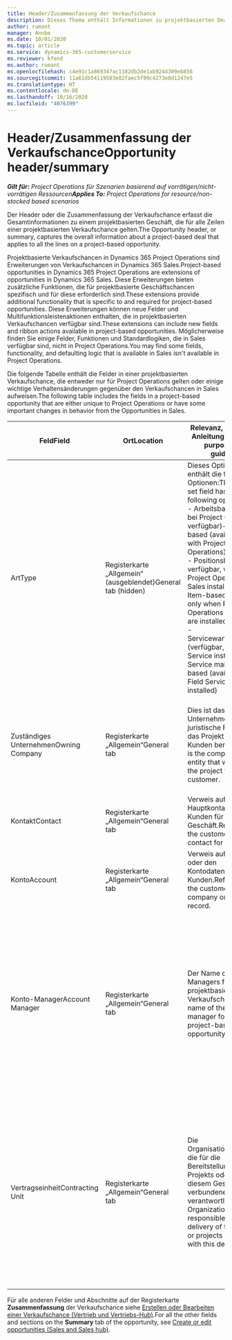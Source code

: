 ```yaml
---
title: Header/Zusammenfassung der Verkaufschance
description: Dieses Thema enthält Informationen zu projektbasierten Deals und den projektbasierten Verkaufschancenpositionen.
author: rumant
manager: Annbe
ms.date: 10/01/2020
ms.topic: article
ms.service: dynamics-365-customerservice
ms.reviewer: kfend
ms.author: rumant
ms.openlocfilehash: c4e91c1a869347ac1182db2de1ab9244309eb856
ms.sourcegitcommit: 11a61db54119503e82faec5f99c4273e8d1247e5
ms.translationtype: HT
ms.contentlocale: de-DE
ms.lasthandoff: 10/16/2020
ms.locfileid: "4076399"
---
```

# <a name="opportunity-headersummary"></a><span data-ttu-id="c16a0-103">Header/Zusammenfassung der Verkaufschance</span><span class="sxs-lookup"><span data-stu-id="c16a0-103">Opportunity header/summary</span></span>

<span data-ttu-id="c16a0-104">_**Gilt für:** Project Operations für Szenarien basierend auf vorrätigen/nicht-vorrätigen Ressourcen_</span><span class="sxs-lookup"><span data-stu-id="c16a0-104">_**Applies To:** Project Operations for resource/non-stocked based scenarios_</span></span>


<span data-ttu-id="c16a0-105">Der Header oder die Zusammenfassung der Verkaufschance erfasst die Gesamtinformationen zu einem projektbasierten Geschäft, die für alle Zeilen einer projektbasierten Verkaufschance gelten.</span><span class="sxs-lookup"><span data-stu-id="c16a0-105">The Opportunity header, or summary, captures the overall information about a project-based deal that applies to all the lines on a project-based opportunity.</span></span>

<span data-ttu-id="c16a0-106">Projektbasierte Verkaufschancen in Dynamics 365 Project Operations sind Erweiterungen von Verkaufschancen in Dynamics 365 Sales.</span><span class="sxs-lookup"><span data-stu-id="c16a0-106">Project-based opportunities in Dynamics 365 Project Operations are extensions of opportunities in Dynamics 365 Sales.</span></span> <span data-ttu-id="c16a0-107">Diese Erweiterungen bieten zusätzliche Funktionen, die für projektbasierte Geschäftschancen spezifisch und für diese erforderlich sind.</span><span class="sxs-lookup"><span data-stu-id="c16a0-107">These extensions provide additional functionality that is specific to and required for project-based opportunities.</span></span> <span data-ttu-id="c16a0-108">Diese Erweiterungen können neue Felder und Multifunktionsleistenaktionen enthalten, die in projektbasierten Verkaufschancen verfügbar sind.</span><span class="sxs-lookup"><span data-stu-id="c16a0-108">These extensions can include new fields and ribbon actions available in project-based opportunities.</span></span> <span data-ttu-id="c16a0-109">Möglicherweise finden Sie einige Felder, Funktionen und Standardlogiken, die in Sales verfügbar sind, nicht in Project Operations.</span><span class="sxs-lookup"><span data-stu-id="c16a0-109">You may find some fields, functionality, and defaulting logic that is available in Sales isn't available in Project Operations.</span></span>

<span data-ttu-id="c16a0-110">Die folgende Tabelle enthält die Felder in einer projektbasierten Verkaufschance, die entweder nur für Project Operations gelten oder einige wichtige Verhaltensänderungen gegenüber den Verkaufschancen in Sales aufweisen.</span><span class="sxs-lookup"><span data-stu-id="c16a0-110">The following table includes the fields in a project-based opportunity that are either unique to Project Operations or have some important changes in behavior from the Opportunities in Sales.</span></span>

| <span data-ttu-id="c16a0-111">**Feld**</span><span class="sxs-lookup"><span data-stu-id="c16a0-111">**Field**</span></span> | <span data-ttu-id="c16a0-112">**Ort**</span><span class="sxs-lookup"><span data-stu-id="c16a0-112">**Location**</span></span> | <span data-ttu-id="c16a0-113">**Relevanz, Zweck und Anleitung**</span><span class="sxs-lookup"><span data-stu-id="c16a0-113">**Relevance, purpose, and guidance**</span></span> | <span data-ttu-id="c16a0-114">**Downstream-Auswirkungen**</span><span class="sxs-lookup"><span data-stu-id="c16a0-114">**Downstream impact**</span></span> |
| --- | --- | --- | --- |
| <span data-ttu-id="c16a0-115">Art</span><span class="sxs-lookup"><span data-stu-id="c16a0-115">Type</span></span> | <span data-ttu-id="c16a0-116">Registerkarte „Allgemein“ (ausgeblendet)</span><span class="sxs-lookup"><span data-stu-id="c16a0-116">General tab (hidden)</span></span> | <span data-ttu-id="c16a0-117">Dieses Optionssatzfeld enthält die folgenden Optionen:</span><span class="sxs-lookup"><span data-stu-id="c16a0-117">This option set field has the following options:</span></span></br><span data-ttu-id="c16a0-118">- Arbeitsbasiert (nur bei Project Operations verfügbar)</span><span class="sxs-lookup"><span data-stu-id="c16a0-118">- Work-based (available only with Project Operations)</span></span></br><span data-ttu-id="c16a0-119">- Positionsbasiert (nur verfügbar, wenn Project Operations und Sales installiert sind)</span><span class="sxs-lookup"><span data-stu-id="c16a0-119">- Item-based (available only when Project Operations and Sales are installed)</span></span></br><span data-ttu-id="c16a0-120">- Servicewartungsbasiert (verfügbar, wenn Field Service installiert ist)</span><span class="sxs-lookup"><span data-stu-id="c16a0-120">- Service maintenance-based (available when Field Service is installed)</span></span> | <span data-ttu-id="c16a0-121">Wenn Sie Project Operations verwenden, wird dieser Feldwert automatisch auf **Arbeitsbasiert** festgelegt. Dadurch wird die Verkaufschance als projektbasiert klassifiziert.</span><span class="sxs-lookup"><span data-stu-id="c16a0-121">When you use Project Operations, this field value is automatically set to **Work-based** which classifies the Opportunity as project-based.</span></span> <span data-ttu-id="c16a0-122">Eine Verkaufschance sollte projektbasiert sein, um alle projektspezifischen Erweiterungen und Funktionen im nachgelagerten Verkaufsprozess für dieses Geschäft zu aktivieren.</span><span class="sxs-lookup"><span data-stu-id="c16a0-122">An Opportunity should be project-based to enable all project-specific extensions and functionality in the downstream sales process for this deal.</span></span> |
| <span data-ttu-id="c16a0-123">Zuständiges Unternehmen</span><span class="sxs-lookup"><span data-stu-id="c16a0-123">Owning Company</span></span> | <span data-ttu-id="c16a0-124">Registerkarte „Allgemein“</span><span class="sxs-lookup"><span data-stu-id="c16a0-124">General tab</span></span> | <span data-ttu-id="c16a0-125">Dies ist das Unternehmen oder die juristische Person, die das Projekt für den Kunden bereitstellt.</span><span class="sxs-lookup"><span data-stu-id="c16a0-125">This is the company or legal entity that will deliver the project for the customer.</span></span> | <span data-ttu-id="c16a0-126">Diese Feldinformationen werden in das entsprechende Feld im Projektangebot kopiert, das aus dieser Verkaufschance erstellt wird.</span><span class="sxs-lookup"><span data-stu-id="c16a0-126">This field information will be copied to the corresponding field on the Project quote that is created from this Opportunity.</span></span> |
| <span data-ttu-id="c16a0-127">Kontakt</span><span class="sxs-lookup"><span data-stu-id="c16a0-127">Contact</span></span> | <span data-ttu-id="c16a0-128">Registerkarte „Allgemein“</span><span class="sxs-lookup"><span data-stu-id="c16a0-128">General tab</span></span> | <span data-ttu-id="c16a0-129">Verweis auf den Hauptkontakt des Kunden für dieses Geschäft.</span><span class="sxs-lookup"><span data-stu-id="c16a0-129">Reference to the customer's primary contact for this deal.</span></span> | |
| <span data-ttu-id="c16a0-130">Konto</span><span class="sxs-lookup"><span data-stu-id="c16a0-130">Account</span></span> | <span data-ttu-id="c16a0-131">Registerkarte „Allgemein“</span><span class="sxs-lookup"><span data-stu-id="c16a0-131">General tab</span></span> | <span data-ttu-id="c16a0-132">Verweis auf die Firma oder den Kontodatensatz des Kunden.</span><span class="sxs-lookup"><span data-stu-id="c16a0-132">Reference to the customer's company or account record.</span></span> | |
| <span data-ttu-id="c16a0-133">Konto-Manager</span><span class="sxs-lookup"><span data-stu-id="c16a0-133">Account Manager</span></span> | <span data-ttu-id="c16a0-134">Registerkarte „Allgemein“</span><span class="sxs-lookup"><span data-stu-id="c16a0-134">General tab</span></span> | <span data-ttu-id="c16a0-135">Der Name des Account Managers für diese projektbasierte Verkaufschance.</span><span class="sxs-lookup"><span data-stu-id="c16a0-135">The name of the Account manager for this project-based opportunity.</span></span> | <span data-ttu-id="c16a0-136">Der Account Manager ist verantwortlich für die Verwaltung der Beziehung zum Kunden bis zum Abschluss dieses Projekts.</span><span class="sxs-lookup"><span data-stu-id="c16a0-136">The Account manager is responsible for managing the relationship with the customer through the completion of this project.</span></span> <span data-ttu-id="c16a0-137">Basierend auf dem buchbaren Ressourceneintrag, der an den Account Manager gebunden ist, ist die Vertragseinheit voreingestellt.</span><span class="sxs-lookup"><span data-stu-id="c16a0-137">Based on the bookable resource record tied to the Account manager, the contracting unit is defaulted.</span></span> |
| <span data-ttu-id="c16a0-138">Vertragseinheit</span><span class="sxs-lookup"><span data-stu-id="c16a0-138">Contracting Unit</span></span> | <span data-ttu-id="c16a0-139">Registerkarte „Allgemein“</span><span class="sxs-lookup"><span data-stu-id="c16a0-139">General tab</span></span> | <span data-ttu-id="c16a0-140">Die Organisationseinheit, die für die Bereitstellung des Projekts oder der mit diesem Geschäft verbundenen Projekte verantwortlich ist.</span><span class="sxs-lookup"><span data-stu-id="c16a0-140">The Organization unit that is responsible for the delivery of the project or projects associated with this deal.</span></span> | <span data-ttu-id="c16a0-141">Die Vertragseinheit ist die Abteilung des Unternehmens, die die Projekte nach Abschluss des Geschäfts abschließt.</span><span class="sxs-lookup"><span data-stu-id="c16a0-141">The contracting unit is the division of the company that will complete the project(s) after the deal is closed.</span></span> <span data-ttu-id="c16a0-142">Jede Vertragseinheit hat eine Währung, und diese Währung wird verwendet, um geschätzte und tatsächliche Kosten zu melden, die während des Projekts anfallen.</span><span class="sxs-lookup"><span data-stu-id="c16a0-142">Every contracting unit has a currency, and this currency is used to report estimated and actual costs incurred during the project.</span></span> |

<span data-ttu-id="c16a0-143">Für alle anderen Felder und Abschnitte auf der Registerkarte **Zusammenfassung** der Verkaufschance siehe [Erstellen oder Bearbeiten einer Verkaufschance (Vertrieb und Vertriebs-Hub)](https://docs.microsoft.com/dynamics365/sales-enterprise/create-edit-opportunity-sales).</span><span class="sxs-lookup"><span data-stu-id="c16a0-143">For all the other fields and sections on the **Summary** tab of the opportunity, see [Create or edit opportunities (Sales and Sales hub)](https://docs.microsoft.com/dynamics365/sales-enterprise/create-edit-opportunity-sales).</span></span>
